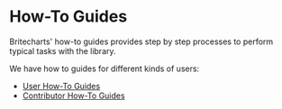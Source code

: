 # How-To Guides
Britecharts' how-to guides provides step by step processes to perform typical tasks with the library.

We have how to guides for different kinds of users:
* [User How-To Guides][userHowTo]
* [Contributor How-To Guides][contributorHowTo]


[userHowTo]: http://eventbrite.github.io/britecharts/user-how-to-guides.html
[contributorHowTo]: http://eventbrite.github.io/britecharts/contributor-how-to-guides.html